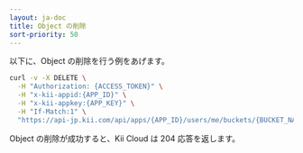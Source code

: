 ```yaml
---
layout: ja-doc
title: Object の削除
sort-priority: 50
---
```

以下に、Object の削除を行う例をあげます。

```sh
curl -v -X DELETE \
  -H "Authorization: {ACCESS_TOKEN}" \
  -H "x-kii-appid:{APP_ID}" \
  -H "x-kii-appkey:{APP_KEY}" \
  -H "If-Match:1" \
  "https://api-jp.kii.com/api/apps/{APP_ID}/users/me/buckets/{BUCKET_NAME}/objects/{OBJECT_ID}"
```

Object の削除が成功すると、Kii Cloud は 204 応答を返します。
